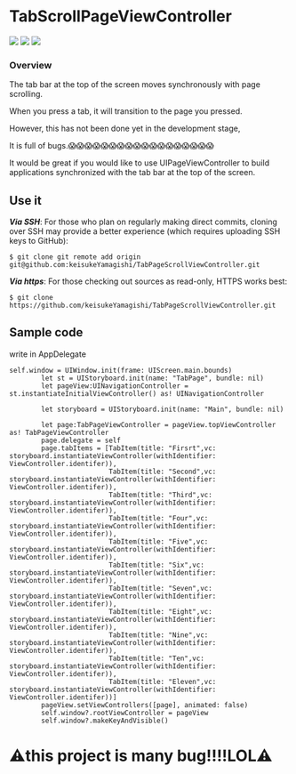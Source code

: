# TabScrollPageViewController

[![](https://img.shields.io/badge/Twitter-O--Liker%20Error-blue.svg)](https://twitter.com/O_Linker_Error)
[![](https://img.shields.io/badge/lang-swift4.0-ff69b4.svg)](https://developer.apple.com/jp/swift/)
[![](https://img.shields.io/badge/licence-MIT-green.svg)](https://github.com/keisukeYamagishi/HttpRequest/blob/master/LICENSE)

### Overview

The tab bar at the top of the screen moves synchronously with page scrolling.

When you press a tab, it will transition to the page you pressed.


However, this has not been done yet in the development stage,

It is full of bugs.😱😱😱😱😱😱😱😱😱😱😱😱😱😱😱😱😱😱

It would be great if you would like to use UIPageViewController to build applications synchronized with the tab bar at the top of the screen.

## Use it

***Via SSH***: For those who plan on regularly making direct commits, cloning over SSH may provide a better experience (which requires uploading SSH keys to GitHub):

```
$ git clone git remote add origin git@github.com:keisukeYamagishi/TabPageScrollViewController.git
```
***Via https***: For those checking out sources as read-only, HTTPS works best:

```
$ git clone https://github.com/keisukeYamagishi/TabPageScrollViewController.git
```

## Sample code

write in AppDelegate

```swift4
self.window = UIWindow.init(frame: UIScreen.main.bounds)
        let st = UIStoryboard.init(name: "TabPage", bundle: nil)
        let pageView:UINavigationController = st.instantiateInitialViewController() as! UINavigationController

        let storyboard = UIStoryboard.init(name: "Main", bundle: nil)

        let page:TabPageViewController = pageView.topViewController as! TabPageViewController
        page.delegate = self
        page.tabItems = [TabItem(title: "Firsrt",vc: storyboard.instantiateViewController(withIdentifier: ViewController.identifer)),
                         TabItem(title: "Second",vc: storyboard.instantiateViewController(withIdentifier: ViewController.identifer)),
                         TabItem(title: "Third",vc: storyboard.instantiateViewController(withIdentifier: ViewController.identifer)),
                         TabItem(title: "Four",vc: storyboard.instantiateViewController(withIdentifier: ViewController.identifer)),
                         TabItem(title: "Five",vc: storyboard.instantiateViewController(withIdentifier: ViewController.identifer)),
                         TabItem(title: "Six",vc: storyboard.instantiateViewController(withIdentifier: ViewController.identifer)),
                         TabItem(title: "Seven",vc: storyboard.instantiateViewController(withIdentifier: ViewController.identifer)),
                         TabItem(title: "Eight",vc: storyboard.instantiateViewController(withIdentifier: ViewController.identifer)),
                         TabItem(title: "Nine",vc: storyboard.instantiateViewController(withIdentifier: ViewController.identifer)),
                         TabItem(title: "Ten",vc: storyboard.instantiateViewController(withIdentifier: ViewController.identifer)),
                         TabItem(title: "Eleven",vc: storyboard.instantiateViewController(withIdentifier: ViewController.identifer))]
        pageView.setViewControllers([page], animated: false)
        self.window?.rootViewController = pageView
        self.window?.makeKeyAndVisible()
```


# ⚠️this project is many bug!!!!LOL⚠️

